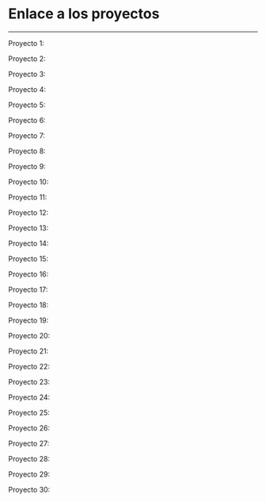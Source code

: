 # Enlace a los proyectos

---

Proyecto 1:

Proyecto 2:

Proyecto 3:

Proyecto 4:

Proyecto 5:

Proyecto 6:

Proyecto 7:

Proyecto 8:

Proyecto 9:

Proyecto 10:

Proyecto 11:

Proyecto 12:

Proyecto 13:

Proyecto 14:

Proyecto 15:

Proyecto 16:

Proyecto 17:

Proyecto 18:

Proyecto 19:

Proyecto 20:

Proyecto 21:

Proyecto 22:

Proyecto 23:

Proyecto 24:

Proyecto 25:

Proyecto 26:

Proyecto 27:

Proyecto 28:

Proyecto 29:

Proyecto 30:

